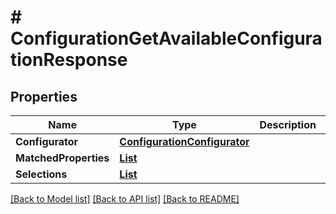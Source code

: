 # # ConfigurationGetAvailableConfigurationResponse


## Properties 


Name | Type | Description | Notes
------------ | ------------- | ------------- | -------------
**Configurator**| [**ConfigurationConfigurator**](ConfigurationConfigurator.md) |   | [optional]
**MatchedProperties**| [**List<ConfigurationProperty>**](ConfigurationProperty.md) |   | [optional]
**Selections**| [**List<ProductconfiguratorconfigurationSelection>**](ProductconfiguratorconfigurationSelection.md) |   | [optional]


[[Back to Model list]](../../README.md#models) [[Back to API list]](../../README.md#endpoints) [[Back to README]](../../README.md)

